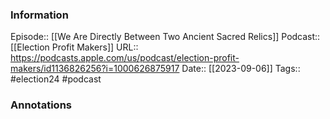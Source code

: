 ### Information

Episode:: [[We Are Directly Between Two Ancient Sacred Relics]]
Podcast:: [[Election Profit Makers]]
URL:: https://podcasts.apple.com/us/podcast/election-profit-makers/id1136826256?i=1000626875917
Date:: [[2023-09-06]]
Tags:: #election24 
#podcast


### Annotations

